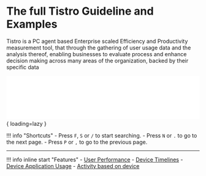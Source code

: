 # The full Tistro Guideline and Examples

Tistro is a PC agent based Enterprise scaled Efficiency and Productivity measurement
tool, that through the gathering of user usage data and the analysis thereof, enabling
businesses to evaluate process and enhance decision making across many areas of
the organization, backed by their specific data

![!Tistro Banner](./TistroLogoWhite-1.png){ loading=lazy  }

!!! info "Shortcuts"
    - Press `F`, `S` or `/` to start searching.
    - Press `N` or `.` to go to the next page.
    - Press `P` or `,` to go to the previous page.

---

!!! info inline start "Features"
    - [User Performance](./categories/analytics/overview.md)
    - [Device Timelines](./categories/user-reports/timeline.md)
    - [Device Application Usage](./categories/user-reports/application-usage.md)
    - [Activity based on device](./categories/user-reports/device-activity.md)

